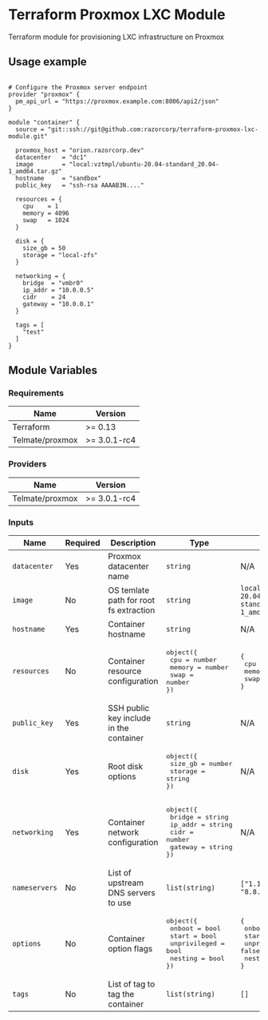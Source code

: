 # Terraform Proxmox LXC Module
Terraform module for provisioning LXC infrastructure on Proxmox

## Usage example
```hcl

# Configure the Proxmox server endpoint
provider "proxmox" {
  pm_api_url = "https://proxmox.example.com:8006/api2/json"
}

module "container" {
  source = "git::ssh://git@github.com:razorcorp/terraform-proxmox-lxc-module.git"

  proxmox_host = "orion.razorcorp.dev"
  datacenter   = "dc1"
  image        = "local:vztmpl/ubuntu-20.04-standard_20.04-1_amd64.tar.gz"
  hostname     = "sandbox"
  public_key   = "ssh-rsa AAAAB3N...."

  resources = {
    cpu    = 1
    memory = 4096
    swap   = 1024
  }

  disk = {
    size_gb = 50
    storage = "local-zfs"
  }

  networking = {
    bridge  = "vmbr0"
    ip_addr = "10.0.0.5"
    cidr    = 24
    gateway = "10.0.0.1"
  }

  tags = [
    "test"
  ]
}
```

## Module Variables

### Requirements

| Name              | Version       |
| ----------------- | ------------- |
| Terraform         | >= 0.13       |
| Telmate/proxmox   | >= 3.0.1-rc4  |

### Providers

| Name              | Version       |
| ----------------- | ------------- |
| Telmate/proxmox   | >= 3.0.1-rc4  |

### Inputs

| Name              | Required | Description | Type | Default |
| ----------------- | -------- | ----------- | ---- | ------- |
| `datacenter`      | Yes      | Proxmox datacenter name | `string` | N/A |
| `image`           | No       | OS temlate path for root fs extraction | `string` | `local:vztmpl/ubuntu-20.04-standard_20.04-1_amd64.tar.gz` |
| `hostname`        | Yes      | Container hostname | `string` | N/A |
| `resources`       | No       | Container resource configuration | <pre>object({<br>  cpu    = number<br>  memory = number<br>  swap   = number<br>})</pre> | <pre>{<br>   cpu = 1<br>   memory = 1024<br>   swap   = 512<br>}</pre> |
| `public_key`      | Yes      | SSH public key include in the container | `string` | N/A |
| `disk`            | Yes      | Root disk options | <pre>object({<br>  size_gb = number<br>  storage = string<br>})</pre> | N/A |
| `networking`      | Yes      | Container network configuration | <pre>object({<br>  bridge  = string<br>  ip_addr = string<br>  cidr    = number<br>  gateway = string<br>})</pre> | N/A |
| `nameservers`     | No       | List of upstream DNS servers to use | `list(string)` | `["1.1.1.1", "8.8.8.8"]` |
| `options`         | No       | Container option flags | <pre>object({<br>  onboot       = bool<br>  start        = bool<br>  unprivileged = bool<br>  nesting      = bool<br>})</pre> |<pre>{<br>  onboot       = true<br>  start        = true<br>  unprivileged = false<br>  nesting      = false<br>}</pre> |
| `tags`            | No       | List of tag to tag the container | `list(string)`| `[]`|